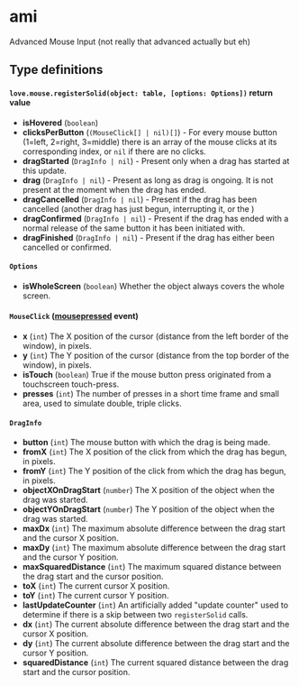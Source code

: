 # ami
Advanced Mouse Input (not really that advanced actually but eh)


## Type definitions

#### `love.mouse.registerSolid(object: table, [options: Options])` return value
- **isHovered** (`boolean`)
- **clicksPerButton** (`(MouseClick[] | nil)[]`) - For every mouse button (1=left, 2=right, 3=middle) there is 
an array of the mouse clicks at its corresponding index, or `nil` if there are no clicks.
- **dragStarted** (`DragInfo | nil`) - Present only when a drag has started at this update.
- **drag** (`DragInfo | nil`) - Present as long as drag is ongoing. It is not present at the moment when the drag has
ended.
- **dragCancelled** (`DragInfo | nil`) - Present if the drag has been cancelled (another drag has just begun,
interrupting it, or the )
- **dragConfirmed** (`DragInfo | nil`) - Present if the drag has ended with a normal release of the same button it has
been initiated with.
- **dragFinished** (`DragInfo | nil`) - Present if the drag has either been cancelled or confirmed.

#### `Options`
- **isWholeScreen** (`boolean`) Whether the object always covers the whole screen.

#### `MouseClick` ([mousepressed](https://love2d.org/wiki/love.mousepressed) event)
- **x** (`int`) The X position of the cursor (distance from the left border of the window), in pixels.
- **y** (`int`) The Y position of the cursor (distance from the top border of the window), in pixels.
- **isTouch** (`boolean`) True if the mouse button press originated from a touchscreen touch-press.
- **presses** (`int`) The number of presses in a short time frame and small area, used to simulate double, triple
clicks.

#### `DragInfo`
- **button** (`int`) The mouse button with which the drag is being made.
- **fromX** (`int`) The X position of the click from which the drag has begun, in pixels.
- **fromY** (`int`) The Y position of the click from which the drag has begun, in pixels.
- **objectXOnDragStart** (`number`) The X position of the object when the drag was started.
- **objectYOnDragStart** (`number`) The Y position of the object when the drag was started.
- **maxDx** (`int`) The maximum absolute difference between the drag start and the cursor X position.
- **maxDy** (`int`) The maximum absolute difference between the drag start and the cursor Y position.
- **maxSquaredDistance** (`int`) The maximum squared distance between the drag start and the cursor position.
- **toX** (`int`) The current cursor X position.
- **toY** (`int`) The current cursor Y position.
- **lastUpdateCounter** (`int`) An artificially added "update counter" used to determine if there is a skip
between two `registerSolid` calls.
- **dx** (`int`) The current absolute difference between the drag start and the cursor X position.
- **dy** (`int`) The current absolute difference between the drag start and the cursor Y position.
- **squaredDistance** (`int`) The current squared distance between the drag start and the cursor position.

